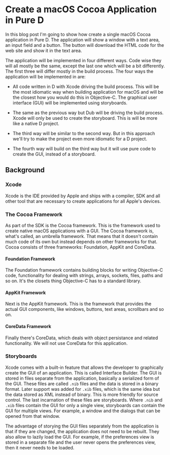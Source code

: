 # Create a macOS Cocoa Application in Pure D

In this blog post I'm going to show how create a single macOS Cocoa application
in Pure D. The application will show a window with a text area, an input field
and a button. The button will download the HTML code for the web site and show
it in the text area.

The application will be implemented in four different ways. Code wise they will
all mostly be the same, except the last one which will be a bit differently.
The first three will differ mostly in the build process. The four ways the
application will be implemented in are:

* All code written in D with Xcode driving the build process. This will be
    the most idiomatic way when building application for macOS and will be the
    closest how you would do this in Objective-C. The graphical user interface
    (GUI) will be implemented using storyboards.

* The same as the previous way but Dub will be driving the build process. Xcode
    will only be used to create the storyboard. This is will be more like a
    native D project.

* The third way will be similar to the second way. But in this approach we'll
    try to make the project even more idiomatic for a D project.

* The fourth way will build on the third way but it will use pure code to create
    the GUI, instead of a storyboard.


## Background

### Xcode

Xcode is the IDE provided by Apple and ships with a compiler, SDK and all other
tool that are necessary to create applications for all Apple's devices.

### The Cocoa Framework

As part of the SDK is the Cocoa framework. This is the framework used to create
native macOS applications with a GUI. The Cocoa framework is, what's called, an
umbrella framework. That means that it doesn't contain much code of its own but
instead depends on other frameworks for that. Cocoa consists of three frameworks:
Foundation, AppKit and CoreData.

#### Foundation Framework

The Foundation framework contains building blocks for writing Objective-C code,
functionality for dealing with strings, arrays, sockets, files, paths and so on.
It's the closets thing Objective-C has to a standard library.

#### AppKit Framework

Next is the AppKit framework. This is the framework that provides the actual GUI
components, like windows, buttons, text areas, scrollbars and so on.

#### CoreData Framework

Finally there's CoreData, which deals with object persistance and related
functionality. We will not use CoreData for this application.

### Storyboards

Xcode comes with a built-in feature that allows the developer to graphically
create the GUI of an application. This is called Interface Builder. The GUI is
stored in files separate from the application, basically a serialized form of
the GUI. These files are called `.nib` files and the data is stored in a binary
format. Later support was added for `.xib` files, which is the same idea but the
data stored as XML instead of binary. This is more friendly for source control.
The last incarnation of these files are storyboards. Where `.nib` and `.xib`
files contain the GUI for only a single view, storyboards can contain the GUI
for multiple views. For example, a window and the dialogs that can be opened
from that window.

The advantage of storying the GUI files separately from the application is that
if they are changed, the application does not need to be rebuilt. They also
allow to lazily load the GUI. For example, if the preferences view is stored in
a separate file and the user never opens the preferences view, then it never
needs to be loaded.
